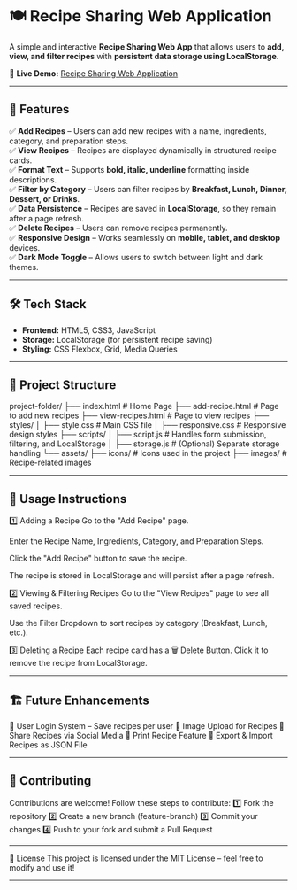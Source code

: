 # 🍽 Recipe Sharing Web Application

A simple and interactive **Recipe Sharing Web App** that allows users to **add, view, and filter recipes** with **persistent data storage using LocalStorage**.  

🔗 **Live Demo:** [Recipe Sharing Web Application](https://rajat2229.github.io/Recipe-Sharing-Web-Application/)  

---

## 📌 Features  
✅ **Add Recipes** – Users can add new recipes with a name, ingredients, category, and preparation steps.  
✅ **View Recipes** – Recipes are displayed dynamically in structured recipe cards.  
✅ **Format Text** – Supports **bold, italic, underline** formatting inside descriptions.  
✅ **Filter by Category** – Users can filter recipes by **Breakfast, Lunch, Dinner, Dessert, or Drinks**.  
✅ **Data Persistence** – Recipes are saved in **LocalStorage**, so they remain after a page refresh.  
✅ **Delete Recipes** – Users can remove recipes permanently.  
✅ **Responsive Design** – Works seamlessly on **mobile, tablet, and desktop** devices.  
✅ **Dark Mode Toggle** – Allows users to switch between light and dark themes.  

---

## 🛠 Tech Stack  
- **Frontend:** HTML5, CSS3, JavaScript  
- **Storage:** LocalStorage (for persistent recipe saving)  
- **Styling:** CSS Flexbox, Grid, Media Queries  

---

## 📂 Project Structure  
project-folder/ ├── index.html # Home Page ├── add-recipe.html # Page to add new recipes ├── view-recipes.html # Page to view recipes ├── styles/ │ ├── style.css # Main CSS file │ ├── responsive.css # Responsive design styles ├── scripts/ │ ├── script.js # Handles form submission, filtering, and LocalStorage │ ├── storage.js # (Optional) Separate storage handling └── assets/ ├── icons/ # Icons used in the project ├── images/ # Recipe-related images


--- 
## 📜 Usage Instructions
1️⃣ Adding a Recipe
Go to the "Add Recipe" page.

Enter the Recipe Name, Ingredients, Category, and Preparation Steps.

Click the "Add Recipe" button to save the recipe.

The recipe is stored in LocalStorage and will persist after a page refresh.

2️⃣ Viewing & Filtering Recipes
Go to the "View Recipes" page to see all saved recipes.

Use the Filter Dropdown to sort recipes by category (Breakfast, Lunch, etc.).

3️⃣ Deleting a Recipe
Each recipe card has a 🗑 Delete Button. Click it to remove the recipe from LocalStorage.


--- 
## 🏗 Future Enhancements
🔹 User Login System – Save recipes per user
🔹 Image Upload for Recipes
🔹 Share Recipes via Social Media
🔹 Print Recipe Feature
🔹 Export & Import Recipes as JSON File


---
## 🤝 Contributing
Contributions are welcome! Follow these steps to contribute:
1️⃣ Fork the repository
2️⃣ Create a new branch (feature-branch)
3️⃣ Commit your changes
4️⃣ Push to your fork and submit a Pull Request


---
📄 License
This project is licensed under the MIT License – feel free to modify and use it!


---
